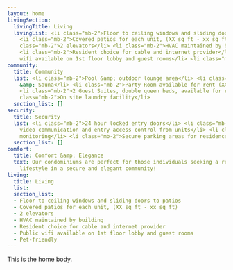 ```yaml
---
layout: home
livingSection:
  livingTitle: Living
  livingList: <li class="mb-2">Floor to ceiling windows and sliding doors to patio</li>
    <li class="mb-2">Covered patios for each unit, (XX sq ft - xx sq ft)</li> <li
    class="mb-2">2 elevators</li> <li class="mb-2">HVAC maintained by building</li>
    <li class="mb-2">Resident choice for cable and internet provider</li> <li class="mb-2">Public
    wifi available on 1st floor lobby and guest rooms</li> <li class="mb-2">Pet-friendly</li>
community:
  title: Community
  list: <li class="mb-2">Pool &amp; outdoor lounge area</li> <li class="mb-2">Gym
    &amp; Sauna</li> <li class="mb-2">Party Room available for rent (XX sq ft)</li>
    <li class="mb-2">2 Guest Suites, double queen beds, available for rent</li> <li
    class="mb-2">On site laundry facility</li>
  section_list: []
security:
  title: Security
  list: <li class="mb-2">24 hour locked entry doors</li> <li class="mb-2">Voice &amp;
    video communication and entry access control from units</li> <li class="mb-2">Video
    monitoring</li> <li class="mb-2">Secure parking areas for residence</li>
  section_list: []
comfort:
  title: Comfort &amp; Elegance
  text: Our condominiums are perfect for those individuals seeking a relatively maintenance-free
    lifestyle in a secure and elegant community!
living:
  title: Living
  list:
  section_list:
  - Floor to ceiling windows and sliding doors to patios
  - Covered patios for each unit, (XX sq ft - xx sq ft)
  - 2 elevators
  - HVAC maintained by building
  - Resident choice for cable and internet provider
  - Public wifi available on 1st floor lobby and guest rooms
  - Pet-friendly
---
```

This is the home body.